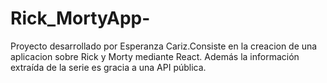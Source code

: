 # Rick_MortyApp-
Proyecto desarrollado por Esperanza Cariz.Consiste en la creacion de una aplicacion sobre Rick y Morty mediante React. Además la información extraída de la serie es gracia a una API pública.
